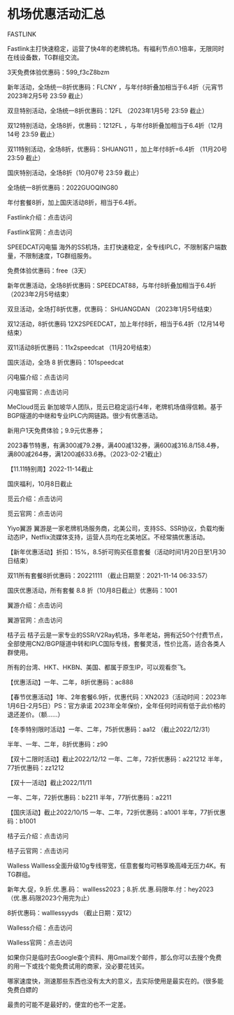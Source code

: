 # 机场优惠活动汇总
FASTLINK

Fastlink主打快速稳定，运营了快4年的老牌机场。有福利节点0.1倍率，无限同时在线设备数，TG群组交流。

3天免费体验优惠码：599_f3cZ8bzm

新年活动，全场统一8折优惠码：FLCNY ，与年付8折叠加相当于6.4折（元宵节2023年2月5号 23:59 截止）

双旦特别活动，全场统一8折优惠码：12FL （2023年1月5号 23:59 截止）

双12特别活动，全场8折，优惠码：1212FL ，与年付8折叠加相当于6.4折（12月14号 23:59 截止）

双11特别活动，全场8折，优惠码：SHUANG11 ，加上年付8折=6.4折 （11月20号 23:59 截止）

国庆特别活动，全场8折（10月07号 23:59 截止）

全场统一8折优惠码：2022GUOQING80

年付套餐8折，加上国庆活动8折，相当于6.4折。

Fastlink介绍：点击访问

Fastlink官网：点击访问

SPEEDCAT闪电猫
海外的SS机场，主打快速稳定，全专线IPLC，不限制客户端数量，不限制速度，TG群组服务。

免费体验优惠码：free（3天）


新年优惠活动，全场8折优惠码：SPEEDCAT88，与年付8折叠加相当于6.4折（2023年2月5号结束）

双旦活动，全场打8折优惠，优惠码： SHUANGDAN （2023年1月5号结束）

双12活动，8折优惠码 12X2SPEEDCAT，加上年付8折，相当于6.4折（12月14号结束）

双11活动8折优惠码：11x2speedcat （11月20号结束）

国庆活动，全场 8 折优惠码：101speedcat 

闪电猫介绍：点击访问

闪电猫官网：点击访问

MeCloud觅云
新加坡华人团队，觅云已稳定运行4年，老牌机场值得信赖。基于BGP隧道的中继和专业IPLC内网链路。很少有优惠活动。

新用户1天免费体验；9.9元优惠券；

2023春节特惠，有满300减79.2券，满400减132券，满600减316.8/158.4券，满800减264券，满1200减633.6券。（2023-02-21截止）

【11.11特别周】2022-11-14截止


国庆福利，10月8日截止


觅云介绍：点击访问

觅云官网：点击访问

Yiyo翼游
翼游是一家老牌机场服务商，北美公司，支持SS、SSR协议，负载均衡动态IP，Netflix流媒体支持，运营人员均在北美地区。不经常搞优惠活动。

【新年优惠活动】折扣：15%，8.5折可购买任意套餐（活动时间1月20日至1月30日结束）

双11所有套餐8折优惠码：20221111 （截止日期至：2021-11-14 06:33:57）

国庆优惠活动，所有套餐 8.8 折（10月8日截止）优惠码：1001

翼游介绍：点击访问

翼游官网：点击访问

桔子云
桔子云是一家专业的SSR/V2Ray机场，多年老站，拥有近50个付费节点，全部使用CN2/BGP隧道中转和IPLC国际专线，套餐灵活，性价比高，适合各类人群使用。

所有的台湾、HKT、HKBN、美国、都属于原生IP，可以观看奈飞。

【优惠活动】一年、二年，8折优惠码：ac888

【春节优惠活动】1年、2年套餐6.9折，优惠代码：XN2023（活动时间：2023年1月6日-2月5日）PS：官方承诺 2023年全年保价，全年任何时间有低于此价格的退还差价。（额……）

【冬季特别限时活动】一年、二年，75折优惠码：aa12 （截止2022/12/31）

半年、一年、二年，8折优惠码：z90

【双十二限时活动】截止2022/12/12
一年、二年，72折优惠码：a221212
半年，77折优惠码：zz1212

【双十一活动】截止2022/11/11

一年、二年，72折优惠码：b2211
半年，77折优惠码：a2211

【国庆活动】截止2022/10/15
一年、二年，72折优惠码：a1001
半年，77折优惠码：b1001

桔子云介绍：点击访问

桔子云官网：点击访问

Walless
Wallless全面升级10g专线带宽，任意套餐均可畅享晚高峰无压力4K。有TG群组。

新年大.促，9.折.优.惠.码： wallless2023；8.折.优.惠.码限年.付：hey2023 （优.惠.码限2023个用完为止）

8折优惠码：walllessyyds （截止日期：双12）

Walless介绍：点击访问

Walless官网：点击访问

如果你只是临时去Google查个资料、用Gmail发个邮件，那么你可以去搜个免费的用一下或找个能免费试用的商家，没必要花钱买。

哪家速度快，测速那些东西也没有太大的意义，去实际使用是最实在的。(很多能免费白嫖的

最贵的可能不是最好的，便宜的也不一定差。
